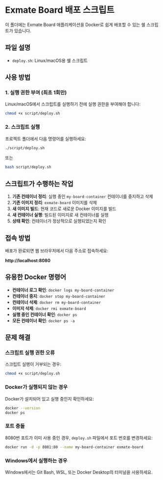 # Exmate Board 배포 스크립트

이 폴더에는 Exmate Board 애플리케이션을 Docker로 쉽게 배포할 수 있는 쉘 스크립트가 있습니다.

## 파일 설명

- `deploy.sh`: Linux/macOS용 쉘 스크립트

## 사용 방법

### 1. 실행 권한 부여 (최초 1회만)

Linux/macOS에서 스크립트를 실행하기 전에 실행 권한을 부여해야 합니다:

```bash
chmod +x script/deploy.sh
```

### 2. 스크립트 실행

프로젝트 폴더에서 다음 명령어를 실행하세요:

```bash
./script/deploy.sh
```

또는

```bash
bash script/deploy.sh
```

## 스크립트가 수행하는 작업

1. **기존 컨테이너 정리**: 실행 중인 `my-board-container` 컨테이너를 중지하고 삭제
2. **기존 이미지 정리**: `exmate-board` 이미지를 삭제
3. **새 이미지 빌드**: 현재 코드로 새로운 Docker 이미지를 빌드
4. **새 컨테이너 실행**: 빌드된 이미지로 새 컨테이너를 실행
5. **상태 확인**: 컨테이너가 정상적으로 실행되었는지 확인

## 접속 방법

배포가 완료되면 웹 브라우저에서 다음 주소로 접속하세요:

**http://localhost:8080**

## 유용한 Docker 명령어

- **컨테이너 로그 확인**: `docker logs my-board-container`
- **컨테이너 중지**: `docker stop my-board-container`
- **컨테이너 삭제**: `docker rm my-board-container`
- **이미지 삭제**: `docker rmi exmate-board`
- **실행 중인 컨테이너 확인**: `docker ps`
- **모든 컨테이너 확인**: `docker ps -a`

## 문제 해결

### 스크립트 실행 권한 오류
스크립트 실행이 거부되는 경우:

```bash
chmod +x script/deploy.sh
```

### Docker가 실행되지 않는 경우
Docker가 설치되어 있고 실행 중인지 확인하세요:

```bash
docker --version
docker ps
```

### 포트 충돌
8080번 포트가 이미 사용 중인 경우, `deploy.sh` 파일에서 포트 번호를 변경하세요:

```bash
docker run -d -p 8081:80 --name my-board-container exmate-board
```

### Windows에서 실행하는 경우
Windows에서는 Git Bash, WSL, 또는 Docker Desktop의 터미널을 사용하세요. 